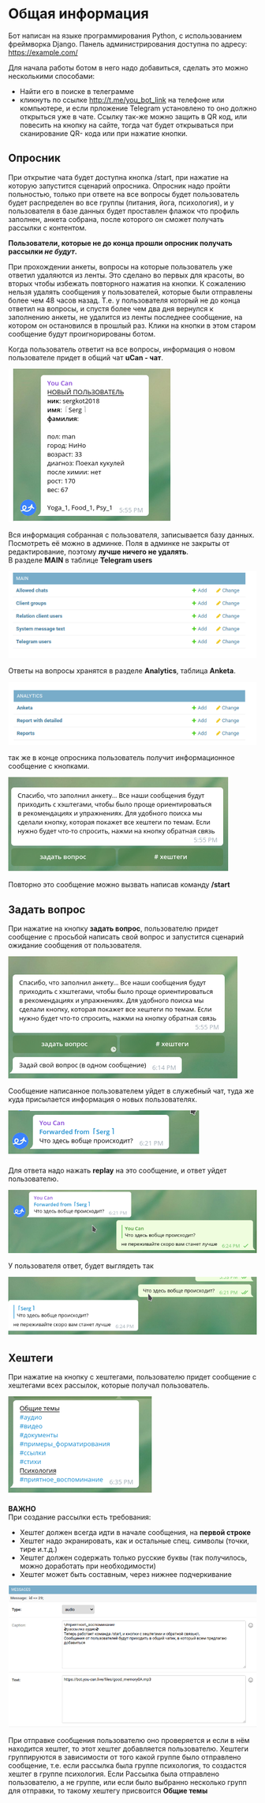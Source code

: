 # Общая информация
Бот написан на языке программирования Python, с использованием фреймворка Django.
Панель администрирования доступна по адресу: https://example.com/  

Для начала работы ботом в него надо добавиться, сделать это можно несколькими способами:  
 - Найти его в поиске в телеграмме 
 - кликнуть по ссылке http://t.me/you_bot_link  на телефоне или компьютере, 
 и если прложение Telegram установлено
 то оно должно открыться уже в чате.
 Ссылку так-же можно защить в QR код, или повесить на кнопку на сайте,
 тогда чат будет открываться при сканирование QR- кода или при нажатие кнопки.
  
 ## Опросник
 При открытие чата будет доступна кнопка /start, при нажатие на которую запустится
 сценарий опросника. Опросник надо пройти польностью, только при ответе на все вопросы будет пользователь
 будет распределен во все группы (питания, йога, психология), и у пользователя в базе данных
 будет проставлен флажок что профиль заполнен, анкета собрана, после которого он сможет получать рассылки 
 с контентом. 
 
 **Пользователи, которые не до конца прошли опросник получать рассылки _не будут_.**
 
 При прохождении анкеты, вопросы на которые пользователь уже ответил удаляются из ленты.
 Это сделано во первых для красоты, во вторых чтобы избежать повторного нажатия на кнопки. 
 К сожалению нельзя удалять сообщения у пользователей, которые были отправлены более чем 48 часов назад.
 Т.е. у пользователя который не до конца ответил на вопросы, и спустя более чем два дня вернулся к
 заполнению анкеты, не удалится из ленты последнее сообщение, на котором он остановился в прошлый раз.
 Клики на кнопки в этом старом сообщение будут проигнорированы ботом. 
 
 Когда пользователь ответит на все вопросы, информация о новом пользователе придет
 в общий чат **uCan - чат**.  
 
 ![new_user](images/new_user.png)  
 
 Вся информация собранная с пользователя, записывается базу данных. 
 Посмотреть её можно в админке. 
 Поля в админке не закрыты от редактирование, поэтому **лучше ничего не удалять**.  
 В разделе **MAIN** в таблице **Telegram users**  
 
 ![main](images/main.png)  
 
 Ответы на вопросы хранятся в разделе **Analytics**, таблица **Anketa**.  
 
 ![main](images/analyt.png)  
 
 так же в конце опросника пользователь получит информационное сообщение
 с кнопками.  
 
 ![last_msg](images/last_msg.png)  
 
 Повторно это сообщение можно вызвать написав команду **/start**
 
 ## Задать вопрос
 
 При нажатие на кнопку **задать вопрос**, пользователю придет сообщение с просьбой написать
 свой вопрос и запустится сценарий ожидание сообщения от пользователя.  
 
 ![last_msg](images/ask.png)  
 
 Сообщение написанное пользователем уйдет в служебный чат, туда же куда 
 присылается информация о новых пользователях.  
 
 ![forw](images/forw.png)  
 
 Для ответа надо нажать **replay** на это сообщение, и ответ уйдет пользователю.  
 
 ![replay](images/replay.png)  
 
 У пользователя ответ, будет выглядеть так  
 
 ![answer](images/ans.png)  
 
## Хештеги

При нажатие на кнопку с хештегами, пользователю придет сообщение с
хештегами всех рассылок, которые получал пользователь.  

![hash](images/hash.png)  

**ВАЖНО**  
При создание рассылки есть требования:  
- Хештег должен всегда идти в начале сообщения, на **первой строке**  
- Хештег надо экранировать, как и остальные спец. символы (точки, тире и.т.д.)  
- Хештег должен содержать только русские буквы (так получилось, можно доработать при необходимости)  
- Хештег может быть составным, через нижнее подчеркивание  

![hash_examp](images/hash_examp.png)  

При отправке сообщения пользователю оно проверяется и если в нём находится хештег,
то этот хештег добавляется пользователю. Хештеги группируются в зависимости от того 
какой группе было отправлено сообщение, т.е. если рассылка была группе психология, 
то создастся хештег в группе психология. Если Рассылка была отправлено пользователю, 
а не группе, или если было выбранно несколько групп для отправки, 
то такому хештегу присвоится **Общие темы**




 
 